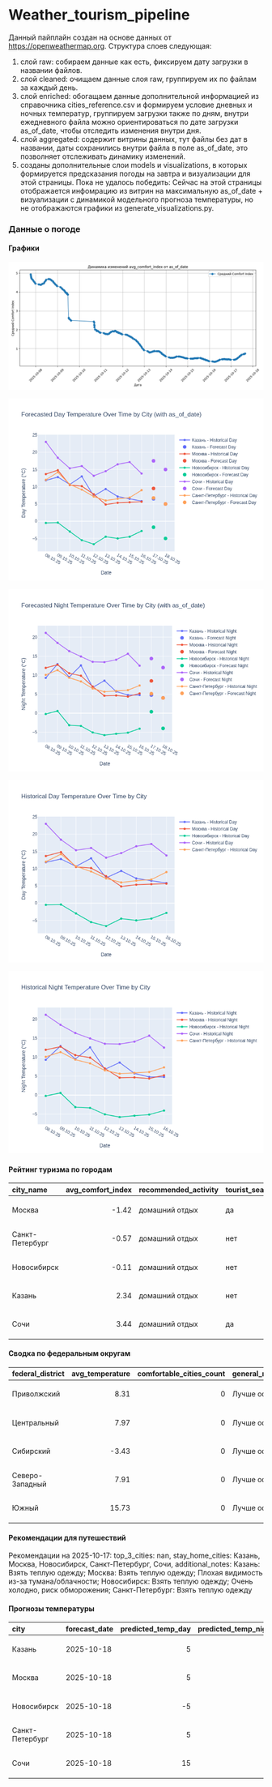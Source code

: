 # Weather_tourism_pipeline
Данный пайплайн создан на основе данных от https://openweathermap.org.
Структура слоев следующая:
  1) слой raw: 
  собираем данные как есть, фиксируем дату загрузки в названии файлов.
  2) слой cleaned:
  очищаем данные слоя raw, группируем их по файлам за каждый день.
  3) слой enriched:
  обогащаем данные дополнительной информацией из справочника cities_reference.csv и формируем условие дневных и ночных температур,
  группируем загрузки также по дням, внутри ежедневного файла можно ориентироваться по дате загрузки as_of_date, чтобы отследить изменения внутри дня.
  4) слой aggregated:
   содержит витрины данных, тут файлы без дат в названии, даты сохранились внутри файла в поле as_of_date, это позволняет отслеживать динамику изменений.
  6) созданы дополнительные слои models и visualizations, в которых формируется предсказания погоды на завтра и визуализации для этой страницы.
  Пока не удалось победить: Сейчас на этой страницы отображается инфомрацию из витрин на максимальную as_of_date + визуализации с динамикой модельного прогноза температуры, 
  но не отображаются графики из generate_visualizations.py.
<!-- WEATHER DATA START -->
### Данные о погоде

#### Графики
![Comfort Index Trend](data/visualizations/comfort_index_trend.png)

![Forecasted Day Temperature](data/visualizations/forecasted_day_temperature.png)

![Forecasted Night Temperature](data/visualizations/forecasted_night_temperature.png)

![Historical Day Temperature](data/visualizations/historical_day_temperature.png)

![Historical Night Temperature](data/visualizations/historical_night_temperature.png)

#### Рейтинг туризма по городам
| city_name       |   avg_comfort_index | recommended_activity   | tourist_season_match   | tourism_season   | tour_recommendation       | as_of_date          |
|:----------------|--------------------:|:-----------------------|:-----------------------|:-----------------|:--------------------------|:--------------------|
| Москва          |               -1.42 | домашний отдых         | да                     | Круглогодично    | домашний отдых в сезон    | 2025-10-17 15:34:00 |
| Санкт-Петербург |               -0.57 | домашний отдых         | нет                    | Май-Сентябрь     | домашний отдых вне сезона | 2025-10-17 15:34:00 |
| Новосибирск     |               -0.11 | домашний отдых         | нет                    | Июнь-Август      | домашний отдых вне сезона | 2025-10-17 15:34:00 |
| Казань          |                2.34 | домашний отдых         | нет                    | Май-Сентябрь     | домашний отдых вне сезона | 2025-10-17 15:34:00 |
| Сочи            |                3.44 | домашний отдых         | да                     | Май-Октябрь      | домашний отдых в сезон    | 2025-10-17 15:34:00 |

#### Сводка по федеральным округам
| federal_district   |   avg_temperature |   comfortable_cities_count | general_recommendation   | as_of_date          |
|:-------------------|------------------:|---------------------------:|:-------------------------|:--------------------|
| Приволжский        |              8.31 |                          0 | Лучше остаться дома      | 2025-10-17 15:34:00 |
| Центральный        |              7.97 |                          0 | Лучше остаться дома      | 2025-10-17 15:34:00 |
| Сибирский          |             -3.43 |                          0 | Лучше остаться дома      | 2025-10-17 15:34:00 |
| Северо-Западный    |              7.91 |                          0 | Лучше остаться дома      | 2025-10-17 15:34:00 |
| Южный              |             15.73 |                          0 | Лучше остаться дома      | 2025-10-17 15:34:00 |

#### Рекомендации для путешествий
Рекомендации на 2025-10-17: top_3_cities: nan, stay_home_cities: Казань, Москва, Новосибирск, Санкт-Петербург, Сочи, additional_notes: Казань: Взять теплую одежду; Москва: Взять теплую одежду; Плохая видимость из-за тумана/облачности; Новосибирск: Взять теплую одежду; Очень холодно, риск обморожения; Санкт-Петербург: Взять теплую одежду

#### Прогнозы температуры
| city            | forecast_date   |   predicted_temp_day |   predicted_temp_night | model_type       | as_of_date          |
|:----------------|:----------------|---------------------:|-----------------------:|:-----------------|:--------------------|
| Казань          | 2025-10-18      |                    5 |                      4 | LinearRegression | 2025-10-17 15:34:39 |
| Москва          | 2025-10-18      |                    5 |                      4 | LinearRegression | 2025-10-17 15:34:39 |
| Новосибирск     | 2025-10-18      |                   -5 |                     -4 | LinearRegression | 2025-10-17 15:34:39 |
| Санкт-Петербург | 2025-10-18      |                    5 |                      4 | LinearRegression | 2025-10-17 15:34:39 |
| Сочи            | 2025-10-18      |                   15 |                     12 | LinearRegression | 2025-10-17 15:34:39 |


<!-- WEATHER DATA END -->
